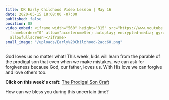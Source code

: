 ```yaml
---
title: DK Early Childhood Video Lesson | May 16
date: 2020-05-15 18:08:00 -07:00
published: false
position: 88
video_embed: <iframe width="560" height="315" src="https://www.youtube.com/embed/OqRRkzzLSUc"
  frameborder="0" allow="accelerometer; autoplay; encrypted-media; gyroscope; picture-in-picture"
  allowfullscreen></iframe>
small_image: "/uploads/Early%20Childhood-2acc60.png"
---
```


God loves us no matter what! This week, kids will learn from the parable of the prodigal son that even when we make mistakes, we can ask for forgiveness because God, our father, loves us. With His love we can forgive and love others too.

**Click on this week's craft:**
[The Prodigal Son Craft](https://drive.google.com/file/d/11HguO5L0sAV6oJ54-ZIz6p0cK6n_5tUW/view?usp=sharing)

How can we bless you during this uncertain time?